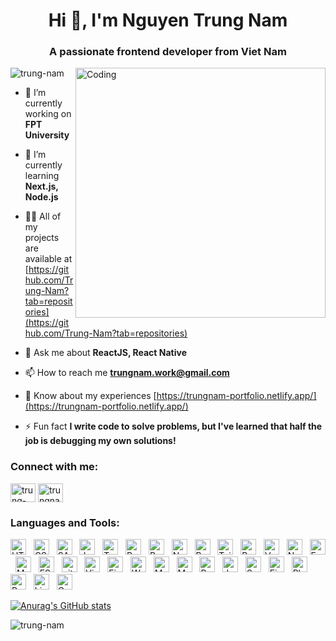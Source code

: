 <h1 align="center">Hi 👋, I'm Nguyen Trung Nam</h1>
<h3 align="center">A passionate frontend developer from Viet Nam</h3>
<img align="right" alt="Coding" width="400" src="https://resources.mindx.edu.vn/uploads/images/yeu-cau-cua-lap-trinh-vien-4.gif">

<p align="left"> <img src="https://komarev.com/ghpvc/?username=trung-nam&label=Profile%20views&color=0e75b6&style=flat" alt="trung-nam" /> </p>

- 🔭 I’m currently working on **FPT University**

- 🌱 I’m currently learning **Next.js, Node.js**

- 👨‍💻 All of my projects are available at [https://github.com/Trung-Nam?tab=repositories](https://github.com/Trung-Nam?tab=repositories)

- 💬 Ask me about **ReactJS, React Native**

- 📫 How to reach me **trungnam.work@gmail.com**

- 📄 Know about my experiences [https://trungnam-portfolio.netlify.app/](https://trungnam-portfolio.netlify.app/)

- ⚡ Fun fact **I write code to solve problems, but I've learned that half the job is debugging my own solutions!**

<h3 align="left">Connect with me:</h3>
<p align="left">
<a href="https://linkedin.com/in/trung-nam-34493a209" target="blank"><img align="center" src="https://raw.githubusercontent.com/rahuldkjain/github-profile-readme-generator/master/src/images/icons/Social/linked-in-alt.svg" alt="trung-nam-34493a209" height="30" width="40" /></a>
<a href="https://fb.com/trungnam2xx1" target="blank"><img align="center" src="https://raw.githubusercontent.com/rahuldkjain/github-profile-readme-generator/master/src/images/icons/Social/facebook.svg" alt="trungnam2xx1" height="30" width="40" /></a>
</p>

<h3 align="left">Languages and Tools:</h3>
<span><img src="https://img.shields.io/badge/HTML5-282C34?logo=html5&logoColor=E34F26" alt="HTML5 logo" title="HTML5" height="25" /></span>
&nbsp;
<span><img src="https://img.shields.io/badge/CSS3-282C34?logo=css3&logoColor=1572B6" alt="CSS3 logo" title="CSS3" height="25" /></span>
&nbsp;
<span><img src="https://img.shields.io/badge/Sass-282C34?logo=sass&logoColor=CC6699" alt="SASS logo" title="SASS" height="25" /></span>
&nbsp;
<span><img src="https://img.shields.io/badge/JavaScript-282C34?logo=javascript&logoColor=F7DF1E" alt="JavaScript logo" title="JavaScript" height="25" /></span>
&nbsp;
<span><img src="https://img.shields.io/badge/TypeScript-282C34?logo=typescript&logoColor=3178C6" alt="TypeScript logo" title="TypeScript" height="25" /></span>
&nbsp;
<span><img src="https://img.shields.io/badge/ReactJS-282C34?logo=react&logoColor=61DAFB" alt="ReactJS logo" title="ReactJS" height="25" /></span>
&nbsp;
<span><img src="https://img.shields.io/badge/React_Native-20232A?logo=react&logoColor=61DAFB" alt="React Native logo" title="React Native" height="25" /></span>
&nbsp;
<span><img src="https://img.shields.io/badge/Next.js-282C34?logo=next.js&logoColor=4FC08D" alt="Next.js logo" title="Next.js" height="25" /></span>
&nbsp;
<span><img src="https://img.shields.io/badge/Bootstrap-282C34?logo=bootstrap&logoColor=7952B3" alt="Bootstrap logo" title="Bootstrap" height="25" /></span>
&nbsp;
<span><img src="https://img.shields.io/badge/Tailwind%20CSS-282C34?logo=tailwind-css&logoColor=38B2AC" alt="TailwindCSS logo" title="TailwindCSS" height="25" /></span>
&nbsp;
<span><img src="https://img.shields.io/badge/Redux-282C34?logo=redux&logoColor=764ABC" alt="Redux logo" title="Redux" height="25" /></span>
&nbsp;
<span><img src="https://img.shields.io/badge/Vue.js-282C34?logo=vue.js&logoColor=4FC08D" alt="Vue.js logo" title="Vue.js" height="25" /></span>
&nbsp;
<span><img src="https://img.shields.io/badge/Node.js-282C34?logo=node.js&logoColor=00F200" alt="Node.js logo" title="Node.js" height="25" /></span>
&nbsp;
<span><img src="https://img.shields.io/badge/Express-282C34?logo=express&logoColor=FFFFFF" alt="Express.js logo" title="Express.js" height="25" /></span>
&nbsp;
<span><img src="https://img.shields.io/badge/MongoDB-282C34?logo=mongodb&logoColor=47A248" alt="MongoDB logo" title="MongoDB" height="25" /></span>
&nbsp;
<span><img src="https://img.shields.io/badge/ESLint-282C34?logo=eslint&logoColor=4B32C3" alt="ESLint logo" title="ESLint" height="25" /></span>
&nbsp;
<span><img src="https://img.shields.io/badge/git-282C34?logo=git&logoColor=F05032" alt="git logo" title="git" height="25" /></span>
&nbsp;
<span><img src="https://img.shields.io/badge/VS%20Code-282C34?logo=visual-studio-code&logoColor=007ACC" alt="Visual Studio Code logo" title="Visual Studio Code" height="25" /></span>
&nbsp;
<span><img src="https://img.shields.io/badge/Firebase-282C34?logo=firebase&logoColor=FFCA28" alt="Firebase logo" title="Firebase" height="25" /></span>
&nbsp;
<span><img src="https://img.shields.io/badge/WordPress-282C34?logo=wordPress&logoColor=21759B" alt="WordPress logo" title="WordPress" height="25" /></span>
&nbsp;
<span>
  <img src="https://img.shields.io/badge/MySQL-20232A?logo=mysql&logoColor=4479A1" alt="MySQL logo" title="MySQL" height="25" />
</span>&nbsp;
<span>
  <img src="https://img.shields.io/badge/Microsoft_SQL_Server-20232A?logo=microsoftsqlserver&logoColor=CC2927" alt="MS SQL Server logo" title="Microsoft SQL Server" height="25" />
</span>&nbsp;
<span>
  <img src="https://img.shields.io/badge/PostgreSQL-20232A?logo=postgresql&logoColor=336791" alt="PostgreSQL logo" title="PostgreSQL" height="25" />
</span>&nbsp;
<span>
  <img src="https://img.shields.io/badge/Java-20232A?logo=openjdk&logoColor=007396" alt="Java logo" title="Java" height="25" />
</span>&nbsp;
<span>
  <img src="https://img.shields.io/badge/Spring_Boot-20232A?logo=springboot&logoColor=6DB33F" alt="Spring Boot logo" title="Spring Boot" height="25" />
</span>&nbsp;
<span>
  <img src="https://img.shields.io/badge/Figma-20232A?logo=figma&logoColor=F24E1E" alt="Figma logo" title="Figma" height="25" />
</span>&nbsp;
<span>
  <img src="https://img.shields.io/badge/Photoshop-20232A?logo=adobephotoshop&logoColor=31A8FF" alt="Photoshop logo" title="Adobe Photoshop" height="25" />
</span>&nbsp;
<span>
  <img src="https://img.shields.io/badge/Premiere_Pro-20232A?logo=adobepremierepro&logoColor=9999FF" alt="Premiere Pro logo" title="Adobe Premiere Pro" height="25" />
</span>&nbsp;
<span>
  <img src="https://img.shields.io/badge/Lightroom-20232A?logo=adobelightroomclassic&logoColor=31A8FF" alt="Lightroom logo" title="Adobe Lightroom Classic" height="25" />
</span>&nbsp;
<span>
  <img src="https://img.shields.io/badge/Canva-20232A?logo=canva&logoColor=00C4CC" alt="Canva logo" title="Canva" height="25" />
</span>&nbsp;

[![Anurag's GitHub stats](https://github-readme-stats.vercel.app/api?username=trung-nam)](https://github.com/anuraghazra/github-readme-stats)

<p><img align="center" src="https://github-readme-streak-stats.herokuapp.com/?user=trung-nam&" alt="trung-nam" /></p>
